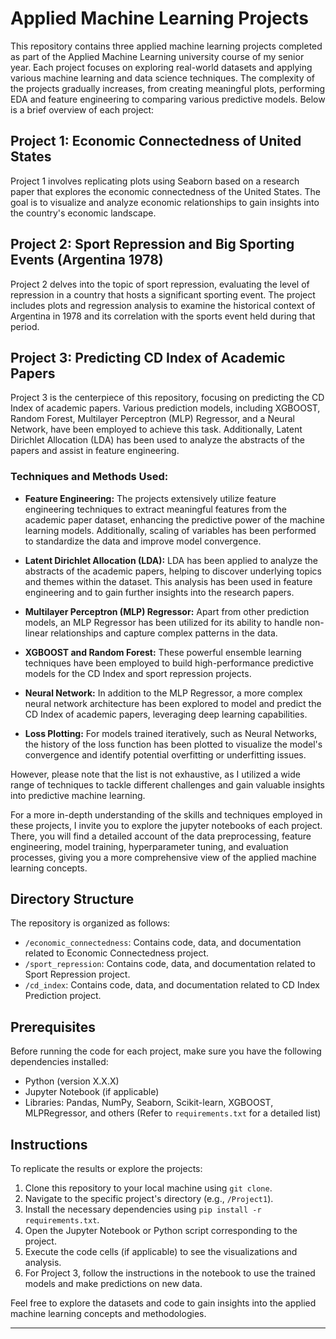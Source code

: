 # Applied Machine Learning Projects

This repository contains three applied machine learning projects completed as part of the Applied Machine Learning university course of my senior year. Each project focuses on exploring real-world datasets and applying various machine learning and data science techniques. The complexity of the projects gradually increases, from creating meaningful plots, performing EDA and feature engineering to comparing various predictive models. Below is a brief overview of each project:

## Project 1: Economic Connectedness of United States

Project 1 involves replicating plots using Seaborn based on a research paper that explores the economic connectedness of the United States. The goal is to visualize and analyze economic relationships to gain insights into the country's economic landscape.

## Project 2: Sport Repression and Big Sporting Events (Argentina 1978)

Project 2 delves into the topic of sport repression, evaluating the level of repression in a country that hosts a significant sporting event. The project includes plots and regression analysis to examine the historical context of Argentina in 1978 and its correlation with the sports event held during that period.

## Project 3: Predicting CD Index of Academic Papers

Project 3 is the centerpiece of this repository, focusing on predicting the CD Index of academic papers. Various prediction models, including XGBOOST, Random Forest, Multilayer Perceptron (MLP) Regressor, and a Neural Network, have been employed to achieve this task. Additionally, Latent Dirichlet Allocation (LDA) has been used to analyze the abstracts of the papers and assist in feature engineering.

### Techniques and Methods Used:

- **Feature Engineering:** The projects extensively utilize feature engineering techniques to extract meaningful features from the academic paper dataset, enhancing the predictive power of the machine learning models. Additionally, scaling of variables has been performed to standardize the data and improve model convergence.

- **Latent Dirichlet Allocation (LDA):** LDA has been applied to analyze the abstracts of the academic papers, helping to discover underlying topics and themes within the dataset. This analysis has been used in feature engineering and to gain further insights into the research papers.

- **Multilayer Perceptron (MLP) Regressor:** Apart from other prediction models, an MLP Regressor has been utilized for its ability to handle non-linear relationships and capture complex patterns in the data.

- **XGBOOST and Random Forest:** These powerful ensemble learning techniques have been employed to build high-performance predictive models for the CD Index and sport repression projects.

- **Neural Network:** In addition to the MLP Regressor, a more complex neural network architecture has been explored to model and predict the CD Index of academic papers, leveraging deep learning capabilities.

- **Loss Plotting:** For models trained iteratively, such as Neural Networks, the history of the loss function has been plotted to visualize the model's convergence and identify potential overfitting or underfitting issues.

However, please note that the list is not exhaustive, as I utilized a wide range of techniques to tackle different challenges and gain valuable insights into predictive machine learning.

For a more in-depth understanding of the skills and techniques employed in these projects, I invite you to explore the jupyter notebooks of each project. There, you will find a detailed account of the data preprocessing, feature engineering, model training, hyperparameter tuning, and evaluation processes, giving you a more comprehensive view of the applied machine learning concepts.

## Directory Structure

The repository is organized as follows:

- `/economic_connectedness`: Contains code, data, and documentation related to Economic Connectedness project.
- `/sport_repression`: Contains code, data, and documentation related to Sport Repression project.
- `/cd_index`: Contains code, data, and documentation related to CD Index Prediction project.

## Prerequisites

Before running the code for each project, make sure you have the following dependencies installed:

- Python (version X.X.X)
- Jupyter Notebook (if applicable)
- Libraries: Pandas, NumPy, Seaborn, Scikit-learn, XGBOOST, MLPRegressor, and others (Refer to `requirements.txt` for a detailed list)

## Instructions

To replicate the results or explore the projects:

1. Clone this repository to your local machine using `git clone`.
2. Navigate to the specific project's directory (e.g., `/Project1`).
3. Install the necessary dependencies using `pip install -r requirements.txt`.
4. Open the Jupyter Notebook or Python script corresponding to the project.
5. Execute the code cells (if applicable) to see the visualizations and analysis.
6. For Project 3, follow the instructions in the notebook to use the trained models and make predictions on new data.

Feel free to explore the datasets and code to gain insights into the applied machine learning concepts and methodologies.

---
